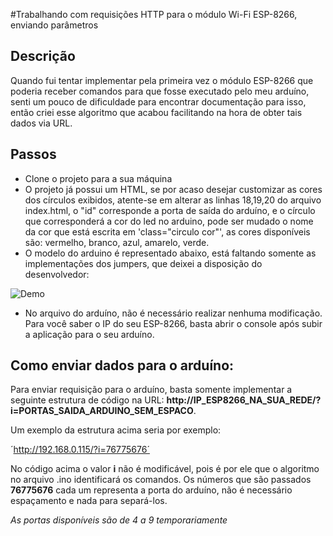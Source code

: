 #Trabalhando com requisições HTTP para o módulo Wi-Fi ESP-8266, enviando parâmetros 


## Descrição

Quando fui tentar implementar pela primeira vez o módulo ESP-8266 que poderia receber comandos para que fosse executado pelo meu arduíno, senti um pouco de dificuldade para encontrar documentação para isso, então criei esse algoritmo que acabou facilitando na hora de obter tais dados via URL.

## Passos

* Clone o projeto para a sua máquina
* O projeto já possui um HTML, se por acaso desejar customizar as cores dos círculos exibidos, atente-se em alterar as linhas 18,19,20 do arquivo index.html, o "id" corresponde a porta de saída do arduíno, e o círculo que corresponderá a cor do led no arduino, pode ser mudado o nome da cor que está escrita em 'class="circulo cor"', as cores disponíveis são: vermelho, branco, azul, amarelo, verde.
* O modelo do arduino é representado abaixo, está faltando somente as implementações dos jumpers, que deixei a disposição do desenvolvedor:

![Demo](https://raw.githubusercontent.com/alissonzampietro/webserver_esp8266_arduino/master/arduino.jpg)

* No arquivo do arduíno, não é necessário realizar nenhuma modificação. Para você saber o IP do seu ESP-8266, basta abrir o console após subir a aplicação para o seu arduíno.


## Como enviar dados para o arduíno:

Para enviar requisição para o arduíno, basta somente implementar a seguinte estrutura de código na URL: **http://IP_ESP8266_NA_SUA_REDE/?i=PORTAS_SAIDA_ARDUINO_SEM_ESPACO**.

Um exemplo da estrutura acima seria por exemplo:

´http://192.168.0.115/?i=76775676´

No código acima o valor **i** não é modificável, pois é por ele que o algoritmo no arquivo .ino identificará os comandos. Os números que são passados **76775676** cada um representa a porta do arduíno, não é necessário espaçamento e nada para separá-los.

*As portas disponíveis são de 4 a 9 temporariamente*